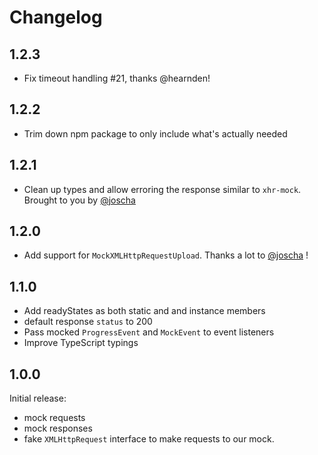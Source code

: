 # Changelog

## 1.2.3

- Fix timeout handling #21, thanks @hearnden!

## 1.2.2

- Trim down npm package to only include what's actually needed

## 1.2.1

- Clean up types and allow erroring the response similar to `xhr-mock`. Brought to you by [@joscha](https://github.com/joscha)

## 1.2.0

- Add support for `MockXMLHttpRequestUpload`. Thanks a lot to [@joscha](https://github.com/joscha) !

## 1.1.0

- Add readyStates as both static and and instance members
- default response `status` to 200
- Pass mocked `ProgressEvent` and `MockEvent` to event listeners
- Improve TypeScript typings

## 1.0.0

Initial release:

- mock requests
- mock responses
- fake `XMLHttpRequest` interface to make requests to our mock.
